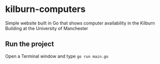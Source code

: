 # kilburn-computers
Simple website built in Go that shows computer availability in the Kilburn Building at the University of Manchester

## Run the project
Open a Terminal window and type `go run main.go`
